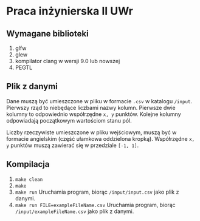 # Praca inżynierska II UWr

## Wymagane biblioteki
1. glfw
2. glew
3. kompilator clang w wersji 9.0 lub nowszej
4. PEGTL

## Plik z danymi
Dane muszą być umieszczone w pliku w formacie ```.csv``` w katalogu ```/input```.
Pierwszy rząd to niebędące liczbami nazwy kolumn. Pierwsze dwie kolumny to odpowiednio współrzędne ```x, y``` punktów. Kolejne kolumny odpowiadają początkowym wartościom stanu pól.

Liczby rzeczywiste umieszczone w pliku wejściowym, muszą być w formacie angielskim (część ułamkowa oddzielona kropką). Współrzędne ```x, y``` punktów muszą zawierać się w przedziale ```[-1, 1]```.

## Kompilacja
1. ```make clean```
2. ```make```
3. ```make run```
   Uruchamia program, biorąc ```/input/input.csv``` jako plik z danymi.
4. ```make run FILE=exampleFileName.csv```
   Uruchamia program, biorąc ```/input/exampleFileName.csv``` jako plik z danymi.
